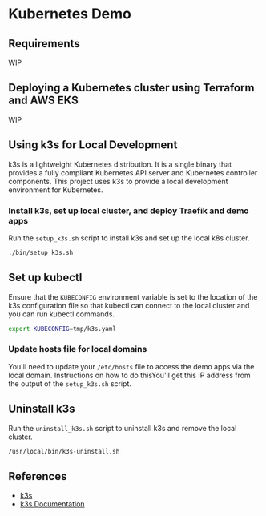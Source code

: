 # Kubernetes Demo

## Requirements

WIP

## Deploying a Kubernetes cluster using Terraform and AWS EKS

WIP

## Using k3s for Local Development

k3s is a lightweight Kubernetes distribution. It is a single binary that provides a fully compliant Kubernetes API server and Kubernetes controller components. This project uses k3s to provide a local development environment for Kubernetes.

### Install k3s, set up local cluster, and deploy Traefik and demo apps

Run the `setup_k3s.sh` script to install k3s and set up the local k8s cluster.

```bash
./bin/setup_k3s.sh
```

## Set up kubectl

Ensure that the `KUBECONFIG` environment variable is set to the location of the k3s configuration file so that kubectl can connect to the local cluster and you can run kubectl commands.

```bash
export KUBECONFIG=tmp/k3s.yaml
```

### Update hosts file for local domains

You'll need to update your `/etc/hosts` file to access the demo apps via the local domain. Instructions on how to do thisYou'll get this IP address from the output of the `setup_k3s.sh` script.

## Uninstall k3s

Run the `uninstall_k3s.sh` script to uninstall k3s and remove the local cluster.

```bash
/usr/local/bin/k3s-uninstall.sh
```

## References

- [k3s](https://k3s.io/)
- [k3s Documentation](https://docs.k3s.io/installation)
